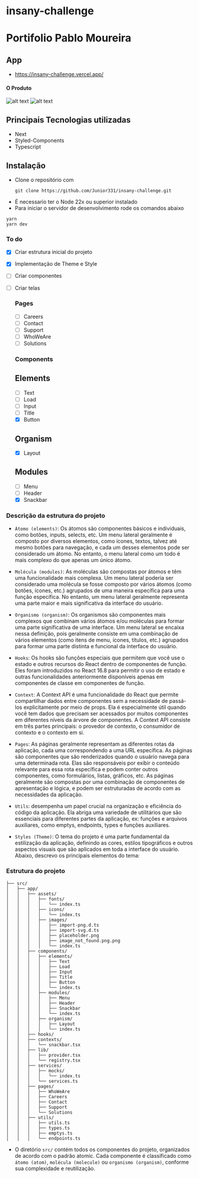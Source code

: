 # insany-challenge

# Portifolio Pablo Moureira

## App

- https://insany-challenge.vercel.app/

#### O Produto
![alt text](home-v2.png)
![alt text](<Home (1).png>)

## Principais Tecnologias utilizadas

- Next
- Styled-Components
- Typescript

## Instalação

- Clone o repositório com
  ```
  git clone https://github.com/Junior331/insany-challenge.git
  ```
- É necessario ter o Node 22x ou superior instalado
- Para iniciar o servidor de desenvolvimento rode os comandos abaixo

```
yarn
yarn dev
```

### To do

- [x] Criar estrutura inicial do projeto
- [x] Implementação de Theme e Style
- [ ] Criar componentes
- [ ] Criar telas

  ### Pages

     - [ ] Careers
     - [ ] Contact
     - [ ] Support
     - [ ] WhoWeAre
     - [ ] Solutions

  ### Components

  ## Elements

     - [ ] Text  
     - [ ] Load  
     - [ ] Input 
     - [ ] Title 
     - [X] Button

  ## Organism

  - [X] Layout

  ## Modules

     - [ ] Menu
     - [ ] Header
     - [X] Snackbar

### Descrição da estrutura do projeto

- `Átomo (elements)`: Os átomos são componentes básicos e individuais, como botões, inputs, selects, etc. Um menu lateral geralmente é composto por diversos elementos, como ícones, textos, talvez até mesmo botões para navegação, e cada um desses elementos pode ser considerado um átomo. No entanto, o menu lateral como um todo é mais complexo do que apenas um único átomo.

- `Molécula (modules)`: As moléculas são compostas por átomos e têm uma funcionalidade mais complexa. Um menu lateral poderia ser considerado uma molécula se fosse composto por vários átomos (como botões, ícones, etc.) agrupados de uma maneira específica para uma função específica. No entanto, um menu lateral geralmente representa uma parte maior e mais significativa da interface do usuário.

- `Organismo (organism)`: Os organismos são componentes mais complexos que combinam vários átomos e/ou moléculas para formar uma parte significativa de uma interface. Um menu lateral se encaixa nessa definição, pois geralmente consiste em uma combinação de vários elementos (como itens de menu, ícones, títulos, etc.) agrupados para formar uma parte distinta e funcional da interface do usuário.

- `Hooks`: Os hooks são funções especiais que permitem que você use o estado e outros recursos do React dentro de componentes de função. Eles foram introduzidos no React 16.8 para permitir o uso de estado e outras funcionalidades anteriormente disponíveis apenas em componentes de classe em componentes de função.

- `Context`: A Context API é uma funcionalidade do React que permite compartilhar dados entre componentes sem a necessidade de passá-los explicitamente por meio de props. Ela é especialmente útil quando você tem dados que precisam ser acessados por muitos componentes em diferentes níveis da árvore de componentes. A Context API consiste em três partes principais: o provedor de contexto, o consumidor de contexto e o contexto em si.

- `Pages`: As páginas geralmente representam as diferentes rotas da aplicação, cada uma correspondendo a uma URL específica. As páginas são componentes que são renderizados quando o usuário navega para uma determinada rota. Elas são responsáveis por exibir o conteúdo relevante para essa rota específica e podem conter outros componentes, como formulários, listas, gráficos, etc. As páginas geralmente são compostas por uma combinação de componentes de apresentação e lógica, e podem ser estruturadas de acordo com as necessidades da aplicação.

- `Utils`: desempenha um papel crucial na organização e eficiência do código da aplicação. Ela abriga uma variedade de utilitários que são essenciais para diferentes partes da aplicação, ex: funções e arquivos auxiliares, como emptys, endpoints, types e funções auxiliares.

- `Styles (Theme)`: O tema do projeto é uma parte fundamental da estilização da aplicação, definindo as cores, estilos tipográficos e outros aspectos visuais que são aplicados em toda a interface do usuário. Abaixo, descrevo os principais elementos do tema:

### Estrutura do projeto

    ├── src/
    │   ├── app/
    │   │   ├── assets/
    │   │   │   ├── fonts/
    │   │   │   │   └── index.ts
    │   │   │   ├── icons/
    │   │   │   │   └── index.ts
    │   │   │   ├── images/
    │   │   │   │   ├── import-png.d.ts
    │   │   │   │   ├── import-svg.d.ts
    │   │   │   │   ├── placeholder.png
    │   │   │   │   ├── image_not_found.png.png
    │   │   │   │   └── index.ts
    │   │   ├── components/
    │   │   │   ├── elements/
    │   │   │   │   ├── Text
    │   │   │   │   ├── Load
    │   │   │   │   ├── Input
    │   │   │   │   ├── Title
    │   │   │   │   ├── Button
    │   │   │   │   └── index.ts
    │   │   │   ├── modules/
    │   │   │   │   ├── Menu
    │   │   │   │   ├── Header
    │   │   │   │   ├── Snackbar
    │   │   │   │   └── index.ts
    │   │   │   ├── organism/
    │   │   │   │   ├── Layout
    │   │   │   │   └── index.ts
    │   │   ├── hooks/
    │   │   ├── contexts/
    │   │   │   └── snackbar.tsx
    │   │   ├── lib/
    │   │   │   ├── provider.tsx
    │   │   │   └── registry.tsx
    │   │   ├── services/
    │   │   │   ├── mocks/
    │   │   │   │   └── index.ts
    │   │   │   └── services.ts
    │   │   ├── pages/
    │   │   │   ├── WhoWeAre
    │   │   │   ├── Careers
    │   │   │   ├── Contact
    │   │   │   ├── Support
    │   │   │   └── Solutions
    │   │   ├── utils/
    │   │   │   ├── utils.ts
    │   │   │   ├── types.ts
    │   │   │   ├── emptys.ts
    │   │   │   └── endpoints.ts

- O diretório `src/` contém todos os componentes do projeto, organizados de acordo com o padrão atomic.
  Cada componente é classificado como `átomo (atom)`, `molécula (molecule)` ou `organismo (organism)`, conforme
  sua complexidade e reutilização.